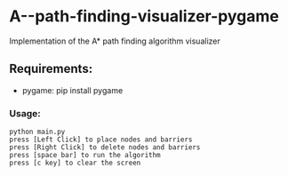 # A--path-finding-visualizer-pygame
Implementation of the A* path finding algorithm visualizer


## Requirements:
  - pygame: pip install pygame
  
  
  ### Usage:
    python main.py
    press [Left Click] to place nodes and barriers
    press [Right Click] to delete nodes and barriers
    press [space bar] to run the algorithm
    press [c key] to clear the screen
